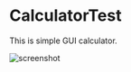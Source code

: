 # CalculatorTest

This is simple GUI calculator.

![screenshot](https://user-images.githubusercontent.com/125678573/224720331-d9215b80-08df-42b2-8a21-f4114de70efe.png)
